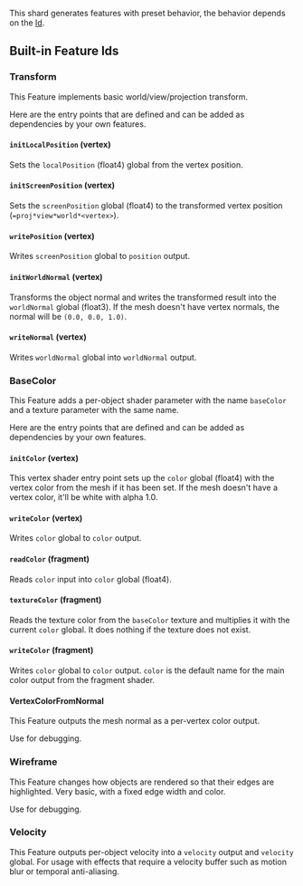 This shard generates features with preset behavior, the behavior depends on the [Id](../../../enums/BuiltinFeatureId).

## Built-in Feature Ids

### Transform

This Feature implements basic world/view/projection transform.

Here are the entry points that are defined and can be added as dependencies by your own features.

#### `initLocalPosition` (vertex)

Sets the `localPosition` (float4) global from the vertex position.

#### `initScreenPosition` (vertex)

Sets the `screenPosition` global (float4) to the transformed vertex position (`=proj*view*world*<vertex>`).

#### `writePosition` (vertex)

Writes `screenPosition` global to `position` output.

#### `initWorldNormal` (vertex)

Transforms the object normal and writes the transformed result into the `worldNormal` global (float3).
If the mesh doesn't have vertex normals, the normal will be `(0.0, 0.0, 1.0)`.

#### `writeNormal` (vertex)

Writes `worldNormal` global into `worldNormal` output.

### BaseColor

This Feature adds a per-object shader parameter with the name `baseColor` and a texture parameter with the same name.

Here are the entry points that are defined and can be added as dependencies by your own features.

#### `initColor` (vertex)

This vertex shader entry point sets up the `color` global (float4) with the vertex color from the mesh if it has been set. If the mesh doesn't have a vertex color, it'll be white with alpha 1.0.

#### `writeColor` (vertex)

Writes `color` global to `color` output.

#### `readColor` (fragment)

Reads `color` input into `color` global (float4).

#### `textureColor` (fragment)

Reads the texture color from the `baseColor` texture and multiplies it with the current `color` global. It does nothing if the texture does not exist.

#### `writeColor` (fragment)

Writes `color` global to `color` output. `color` is the default name for the main color output from the fragment shader.

#### VertexColorFromNormal

This Feature outputs the mesh normal as a per-vertex color output.

Use for debugging.

### Wireframe

This Feature changes how objects are rendered so that their edges are highlighted. Very basic, with a fixed edge width and color.

Use for debugging.


### Velocity

This Feature outputs per-object velocity into a `velocity` output and `velocity` global. For usage with effects that require a velocity buffer such as motion blur or temporal anti-aliasing.
